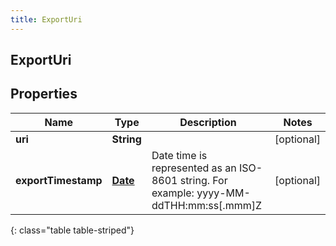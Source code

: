 ```yaml
---
title: ExportUri
---
```


## ExportUri

## Properties

| Name                | Type                                     | Description                                                                             | Notes      |
| ------------------- | ---------------------------------------- | --------------------------------------------------------------------------------------- | ---------- |
| **uri**             | <!----><!---->**String**<!---->          |                                                                                         | [optional] |
| **exportTimestamp** | <!----><!---->[**Date**](Date.md)<!----> | Date time is represented as an ISO-8601 string. For example: yyyy-MM-ddTHH:mm:ss[.mmm]Z | [optional] |

{: class="table table-striped"}
